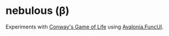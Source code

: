 ﻿# nebulous (β)

Experiments with [Conway's Game of Life](https://en.wikipedia.org/wiki/Conway%27s_Game_of_Life) using [Avalonia.FuncUI](https://github.com/fsprojects/Avalonia.FuncUI).
